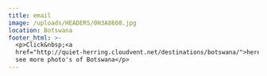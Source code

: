```yaml
---
title: email
image: /uploads/HEADERS/0H3A8608.jpg
location: Botswana
footer_html: >-
  <p>Click&nbsp;<a
  href="http://quiet-herring.cloudvent.net/destinations/botswana/">here</a>&nbsp;to
  see more photo's of Botswana</p>
---
```

